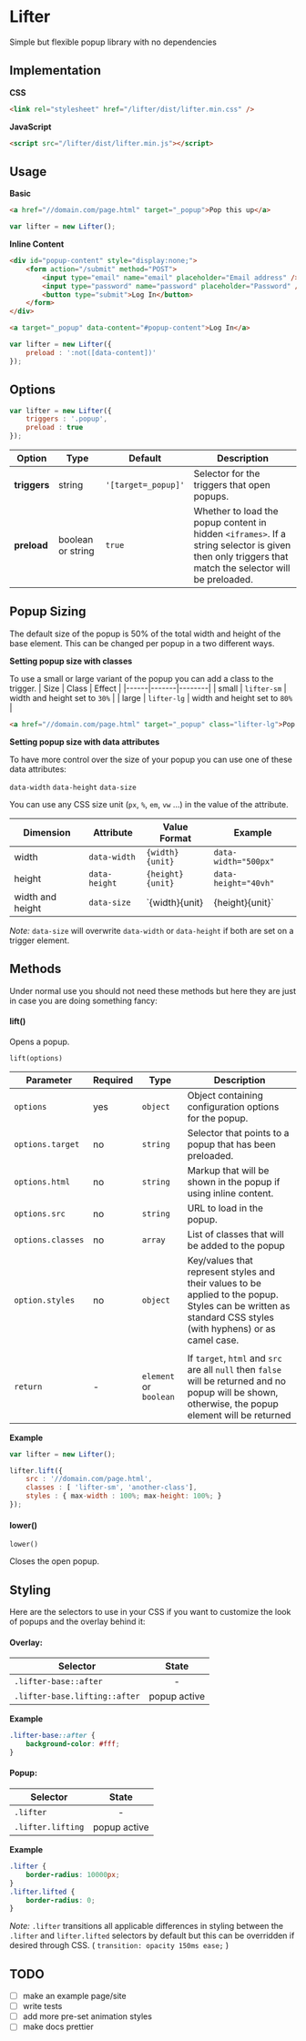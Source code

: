 # Lifter
Simple but flexible popup library with no dependencies  

## Implementation
**CSS**
```html
<link rel="stylesheet" href="/lifter/dist/lifter.min.css" />
```  
**JavaScript**
```html
<script src="/lifter/dist/lifter.min.js"></script>
```



## Usage

**Basic**
```html
<a href="//domain.com/page.html" target="_popup">Pop this up</a>
```

```javascript
var lifter = new Lifter();
```


**Inline Content**
```html
<div id="popup-content" style="display:none;">
	<form action="/submit" method="POST">
    	<input type="email" name="email" placeholder="Email address" /><br />
        <input type="password" name="password" placeholder="Password" /><br />
        <button type="submit">Log In</button>
    </form>
</div>

<a target="_popup" data-content="#popup-content">Log In</a>
```
```javascript
var lifter = new Lifter({
	preload : ':not([data-content])'
});
```


## Options
```javascript
var lifter = new Lifter({
	triggers : '.popup',
	preload : true
});
```


| Option | Type   | Default | Description |
|--------|--------|---------|-------------|
| **triggers** | string | `'[target=_popup]'` | Selector for the triggers that open popups. |
| **preload** | boolean or string | `true` | Whether to load the popup content in hidden `<iframes>`. If a string selector is given then only triggers that match the selector will be preloaded. |



## Popup Sizing

The default size of the popup is 50% of the total width and height of the base element.
This can be changed per popup in a two different ways.

**Setting popup size with classes**

To use a small or large variant of the popup you can add a class to the trigger.
| Size | Class | Effect |
|------|-------|--------|
| small | `lifter-sm` | width and height set to `30%` |
| large | `lifter-lg` | width and height set to `80%` |

```html
<a href="//domain.com/page.html" target="_popup" class="lifter-lg">Pop this up huge</a>
```


**Setting popup size with data attributes**

To have more control over the size of your popup you can use one of these data attributes:

`data-width` `data-height` `data-size`


You can use any CSS size unit (`px`, `%`, `em`, `vw` ...) in the value of the attribute.

| Dimension | Attribute | Value Format | Example |
|-----------|-----------|--------|---------|
| width | `data-width` | `{width}{unit}` | `data-width="500px"` |
| height | `data-height` | `{height}{unit}` | `data-height="40vh"` |
| width and height | `data-size` | `{width}{unit}|{height}{unit}` | `data-size="75%|450px"` |

_Note:_ `data-size` will overwrite `data-width` or `data-height` if both are set on a trigger element.



## Methods

Under normal use you should not need these methods but here they are just in case you are doing something fancy:


#### lift()

Opens a popup.

`lift(options)`


| Parameter | Required | Type | Description |
|-----------|----------|------|-------------|
| `options` | yes | `object` | Object containing configuration options for the popup. |
| `options.target` | no | `string` | Selector that points to a popup that has been preloaded. |
| `options.html` | no | `string` | Markup that will be shown in the popup if using inline content. |
| `options.src` | no | `string` | URL to load in the popup. |
| `options.classes` | no | `array` | List of classes that will be added to the popup |
| `option.styles` | no | `object` | Key/values that represent styles and their values to be applied to the popup. Styles can be written as standard CSS styles (with hyphens) or as camel case. |
|  |   |   |   |
| `return` | - | `element` or `boolean` | If `target`, `html` and `src` are all `null` then `false` will be returned and no popup will be shown, otherwise, the popup element will be returned |

**Example**
```javascript
var lifter = new Lifter();

lifter.lift({
	src : '//domain.com/page.html',
    classes : [ 'lifter-sm', 'another-class'],
    styles : { max-width : 100%; max-height: 100%; }
});
```


#### lower()
`lower()`

Closes the open popup.


## Styling

Here are the selectors to use in your CSS if you want to customize the look of popups and the overlay behind it:

#### Overlay:
| Selector | State |
|----------|:-----:|
| `.lifter-base::after` | - |
| `.lifter-base.lifting::after` | popup active |

**Example**
```css
.lifter-base::after {
	background-color: #fff;
}
```

#### Popup:
| Selector | State |
|----------|:-----:|
| `.lifter` | - |
| `.lifter.lifting` | popup active |

**Example**
```css
.lifter {
	border-radius: 10000px;
}
.lifter.lifted {
	border-radius: 0;
}
```

_Note:_ `.lifter` transitions all applicable differences in styling between the `.lifter` and `lifter.lifted` selectors by default but this can be overridden if desired through CSS. ( `transition: opacity 150ms ease;` )


## TODO

- [ ] make an example page/site
- [ ] write tests
- [ ] add more pre-set animation styles
- [ ] make docs prettier
